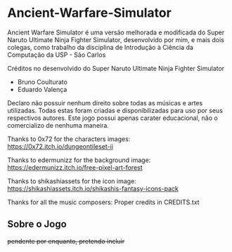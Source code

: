 # Ancient-Warfare-Simulator
Ancient Warfare Simulator é uma versão melhorada e modificada do Super Naruto Ultimate Ninja Fighter Simulator, desenvolvido por mim, e mais dois colegas, como trabalho da disciplina de Introdução à Ciência da Computação da USP - São Carlos

Créditos no desenvolvido do Super Naruto Ultimate Ninja Fighter Simulator
* Bruno Coulturato
* Eduardo Valença

Declaro não possuir nenhum direito sobre todas as músicas e artes utilizadas. Todas estas foram criadas e disponibilizadas para uso por seus respectivos autores.
Este jogo possui apenas carater educacional, não o comercializo de nenhuma maneira.

Thanks to 0x72 for the characters images:      https://0x72.itch.io/dungeontileset-ii

Thanks to edermunizz for the background image: https://edermunizz.itch.io/free-pixel-art-forest

Thanks to shikashiassets for the icon image:   https://shikashiassets.itch.io/shikashis-fantasy-icons-pack

Thanks for all the music composers: Proper credits in CREDITS.txt

<h2> Sobre o Jogo </h2>
<strike> pendente por enquanto, pretendo incluir</strike>
